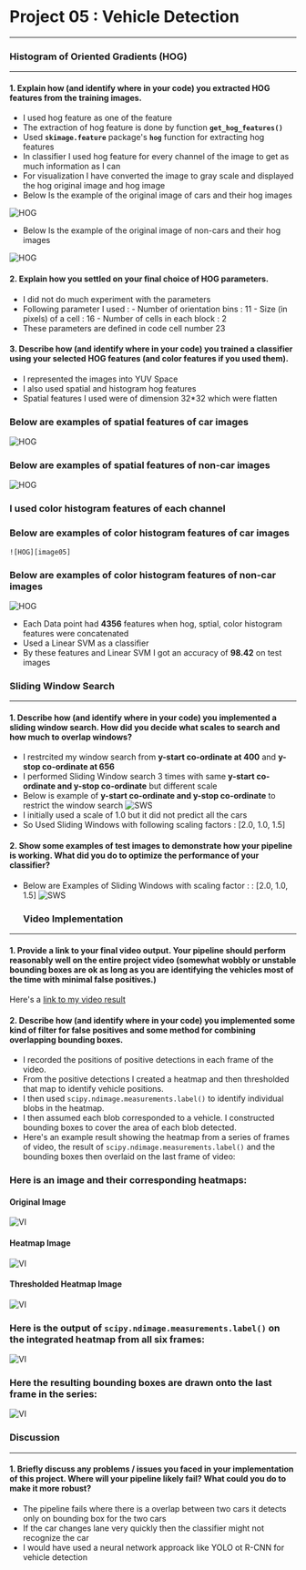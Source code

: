 
#  Project 05 : Vehicle Detection
-----


### Histogram of Oriented Gradients (HOG)

---

[image01]: ./Images/car_hog.jpg "car_hog"
[image02]: ./Images/non_car_hog.jpg "non_car_hog"
[image03]: ./Images/car_spatial.jpg "car_spatial"
[image04]: ./Images/non_car_spatial.jpg "non_car_spatial"
[image05]: ./Images/car_color_hist.jpg "car_color_hist"
[image06]: ./Images/non_car_color_hist.jpg "non_car_color_hist"


#### 1. Explain how (and identify where in your code) you extracted HOG features from the training images.

 - I used hog feature as one of the feature 
 - The extraction of hog feature is done by function **`get_hog_features()`**
 - Used **`skimage.feature`** package's **`hog`** function for extracting hog features 
 - In classifier I used hog feature for every channel of the image to get as much information as I can
 - For visualization I have converted the image to gray scale and displayed the hog original image and hog image
 - Below Is the example of the original image of cars and their hog images
 
 
 ![HOG][image01]

 - Below Is the example of the original image of non-cars and their hog images


 ![HOG][image02]


#### 2. Explain how you settled on your final choice of HOG parameters.

 - I did not do much experiment with the parameters
 - Following parameter I used :
            - Number of orientation bins : 11
            - Size (in pixels) of a cell : 16
            - Number of cells in each block : 2
 - These parameters are defined in code cell number 23

#### 3. Describe how (and identify where in your code) you trained a classifier using your selected HOG features (and color features if you used them).

 - I represented the images into YUV Space
 - I also used spatial and histogram hog features
 - Spatial features I used were of dimension 32*32 which were flatten
 ### **Below are examples of spatial features of car images**
 
  ![HOG][image03]

 ### **Below are examples of spatial features of non-car images**
 
  ![HOG][image04]

 ###  **I used color histogram features of each channel**
 ###  **Below are examples of color histogram features of car images**

    ![HOG][image05]

 ### **Below are examples of color histogram features of non-car images**
 
   ![HOG][image06]
 
 - Each Data point had **4356** features when hog, sptial, color histogram features were concatenated 
 - Used a Linear SVM as a classifier
 - By these features and Linear SVM I got an accuracy of **98.42** on test images
 
 ### Sliding Window Search

---




[image07]: ./Images/restrict_search_window.jpg "restrict_search_window"
[image08]: ./Images/Results.jpg "Results"

#### 1. Describe how (and identify where in your code) you implemented a sliding window search.  How did you decide what scales to search and how much to overlap windows?
 - I restrcited my window search from **y-start co-ordinate at 400** and **y-stop co-ordinate at 656**
 - I performed Sliding Window search 3 times with same **y-start co-ordinate and y-stop co-ordinate** but different scale
 - Below is example of **y-start co-ordinate and y-stop co-ordinate** to restrict the window search
   ![SWS][image07]
 - I initially used a scale of 1.0 but it did not predict all the cars
 - So Used Sliding Windows with following scaling factors : [2.0, 1.0, 1.5]
 
 
#### 2. Show some examples of test images to demonstrate how your pipeline is working.  What did you do to optimize the performance of your classifier?
 - Below are Examples of Sliding Windows with scaling factor : : [2.0, 1.0, 1.5]
   ![SWS][image08]

   
   ### Video Implementation
----

[image09]: ./Images/Results.jpg "Results"
[image10]: ./Images/heatmap.jpg "heatmap"
[image11]: ./Images/after_thresholding.JPG "after_thresholding"
[image12]: ./Images/label_box.JPG "label_box"
[image13]: ./Images/final_result.JPG "label_box"


#### 1. Provide a link to your final video output.  Your pipeline should perform reasonably well on the entire project video (somewhat wobbly or unstable bounding boxes are ok as long as you are identifying the vehicles most of the time with minimal false positives.)
Here's a [link to my video result](./project_video_output.mp4)



#### 2. Describe how (and identify where in your code) you implemented some kind of filter for false positives and some method for combining overlapping bounding boxes.
 - I recorded the positions of positive detections in each frame of the video.  
 - From the positive detections I created a heatmap and then thresholded that map to identify vehicle positions. 
 - I then used `scipy.ndimage.measurements.label()` to identify individual blobs in the heatmap.  
 - I then assumed each blob corresponded to a vehicle.  I constructed bounding boxes to cover the area of each blob detected.  
 - Here's an example result showing the heatmap from a series of frames of video, the result of `scipy.ndimage.measurements.label()` and the bounding boxes then overlaid on the last frame of video:

### Here is an image and their corresponding heatmaps:

  #### Original Image
  ![VI][image09]
  
  #### Heatmap Image
  ![VI][image10]

  #### Thresholded Heatmap Image
  ![VI][image11]

### Here is the output of `scipy.ndimage.measurements.label()` on the integrated heatmap from all six frames:
  ![VI][image12]


### Here the resulting bounding boxes are drawn onto the last frame in the series:
  ![VI][image13]

  
  ### Discussion
-----

#### 1. Briefly discuss any problems / issues you faced in your implementation of this project.  Where will your pipeline likely fail?  What could you do to make it more robust?


- The pipeline fails where there is a overlap between two cars it detects only on bounding box for the two cars
- If the car changes lane very quickly then the classifier might not recognize the car
- I would have used a neural network approack like YOLO ot R-CNN for vehicle detection
